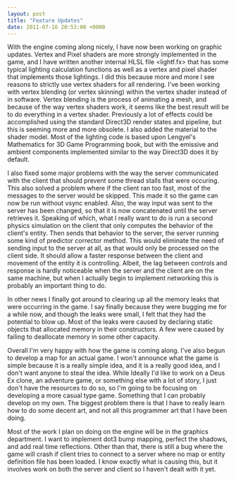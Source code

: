 ```yaml
---
layout: post
title: "Feature Updates"
date: 2011-07-16 20:53:00 +0000
---
```

With the engine coming along nicely, I have now been working on graphic updates. Vertex and Pixel shaders are more strongly implemented in the game, and I have written another internal HLSL file &lt;lightf.fx&gt; that has some typical lighting calculation functions as well as a vertex and pixel shader that implements those lightings. I did this because more and more I see reasons to strictly use vertex shaders for all rendering. I've been working with vertex blending (or vertex skinning) within the vertex shader instead of in software. Vertex blending is the process of animating a mesh, and because of the way vertex shaders work, it seems like the best result will be to do everything in a vertex shader. Previously a lot of effects could be accomplished using the standard Direct3D render states and pipeline, but this is seeming more and more obsolete. I also added the material to the shader model. Most of the lighting code is based upon Lengyel's Mathematics for 3D Game Programming book, but with the emissive and ambient components implemented similar to the way Direct3D does it by default.

I also fixed some major problems with the way the server communicated with the client that should prevent some thread stalls that were occuring. This also solved a problem where if the client ran too fast, most of the messages to the server would be skipped. This made it so the game can now be run without vsync enabled. Also, the way input was sent to the server has been changed, so that it is now concatenated until the server retrieves it. Speaking of which, what I really want to do is run a second physics simulation on the client that only computes the behavior of the client's entity. Then sends that behavior to the server, the server running some kind of predictor corrector method. This would eliminate the need of sending input to the server at all, as that would only be processed on the client side. It should allow a faster response between the client and movement of the entity it is controlling. Albeit, the lag between controls and response is hardly noticeable when the server and the client are on the same machine, but when I actually begin to implement networking this is probably an important thing to do.

In other news I finally got around to clearing up all the memory leaks that were occurring in the game. I say finally because they were bugging me for a while now, and though the leaks were small, I felt that they had the potential to blow up. Most of the leaks were caused by declaring static objects that allocated memory in their constructors. A few were caused by failing to deallocate memory in some other capacity.

Overall I'm very happy with how the game is coming along. I've also begun to develop a map for an actual game. I won't announce what the game is simple because it is a really simple idea, and it is a really good idea, and I don't want anyone to steal the idea. While Ideally I'd like to work on a Deus Ex clone, an adventure game, or something else with a lot of story, I just don't have the resources to do so, so I'm going to be focusing on developing a more casual type game. Something that I can probably develop on my own. The biggest problem there is that I have to really learn how to do some decent art, and not all this programmer art that I have been doing.

Most of the work I plan on doing on the engine will be in the graphics department. I want to implement dot3 bump mapping, perfect the shadows, and add real time reflections. Other than that, there is still a bug where the game will crash if client tries to connect to a server where no map or entity definition file has been loaded. I know exactly what is causing this, but it involves work on both the server and client so I haven't dealt with it yet.

